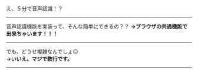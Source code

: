 え、５分で音声認識！？

---
音声認識機能を実装って、そんな簡単にできるの？？
**→ブラウザの共通機能で出来ちゃいます！！！**

---
でも、どうせ複雑なんでしょ😑  
**→いいえ。マジで数行です。**

---
